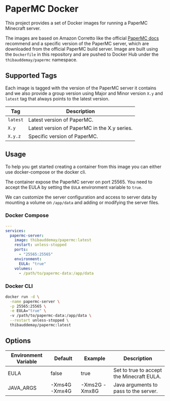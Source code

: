 # PaperMC Docker

This project provides a set of Docker images for running a PaperMC Minecraft server.

The images are based on Amazon Corretto like the official [PaperMC docs](https://docs.papermc.io/misc/java-install) recommend and a specific version of the PaperMC server, which are downloaded from the official PaperMC build server.
Image are built using the `Dockerfile` in this repository and are pushed to Docker Hub under the `thibauddemay/papermc` namespace.

## Supported Tags

Each image is tagged with the version of the PaperMC server it contains and we also provide a group version using Major and Minor version `X.y` and `latest` tag that always points to the latest version.

| Tag      | Description                                  |
|----------|----------------------------------------------|
| `latest` | Latest version of PaperMC.                   |
| `X.y`    | Latest version of PaperMC in the X.y series. |
| `X.y.z`  | Specific version of PaperMC.                 |

## Usage

To help you get started creating a container from this image you can either use docker-compose or the docker cli.

The container expose the PaperMC server on port 25565.
You need to accept the EULA by setting the `EULA` environment variable to `true`.

We can customize the server configuration and access to server data by mounting a volume on `/app/data` and adding or modifying the server files.

### Docker Compose

```yaml
---
services:
  papermc-server:
    image: thibauddemay/papermc:latest
    restart: unless-stopped
    ports:
      - "25565:25565"
    environment:
      EULA: "true"
    volumes:
      - /path/to/papermc-data:/app/data
```

### Docker CLI

```bash
docker run -d \
  -name papermc-server \
  -p 25565:25565 \
  -e EULA="true" \ 
  -v /path/to/papermc-data:/app/data \
  --restart unless-stopped \
  thibauddemay/papermc:latest
```

## Options

| Environment Variable | Default       | Example       | Description                               |
|----------------------|---------------|---------------|-------------------------------------------|
| EULA                 | false         | true          | Set to true to accept the Minecraft EULA. |
| JAVA_ARGS            | -Xms4G -Xmx4G | -Xms2G -Xmx8G | Java arguments to pass to the server.     |